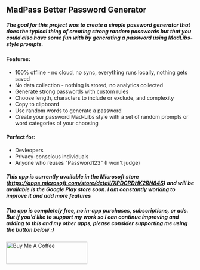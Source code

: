 ## MadPass Better Password Generator

##### The goal for this project was to create a simple password generator that does the typical thing of creating strong random passwords but that you could also have some fun with by generating a password using MadLibs-style prompts. 

#### Features:
* 100% offline - no cloud, no sync, everything runs locally, nothing gets saved
* No data collection - nothing is stored, no analytics collected
* Generate strong passwords with custom rules
* Choose length, characters to include or exclude, and complexity
* Copy to clipboard
* Use random words to generate a password
* Create your password Mad-Libs style with a set of random prompts or word categories of your choosing
  
#### Perfect for:
*  Devleopers
*  Privacy-conscious individuals
*  Anyone who reuses "Password123" (I won't judge)


##### This app is currently available in the Microsoft store (https://apps.microsoft.com/store/detail/XPDCRDHK2RN84S) and will be available is the Google Play store soon. I am constantly working to improve it and add more features

##### The app is completely free, no in-app purchases, subscriptions, or ads. But if you'd like to support my work so I can continue improving and adding to this and my other apps, please consider supporting me using the button below :)

<a href="https://www.buymeacoffee.com/eloliver04x" target="_blank"><img src="https://cdn.buymeacoffee.com/buttons/v2/default-green.png" alt="Buy Me A Coffee" style="height: 60px !important;width: 217px !important;" ></a>

